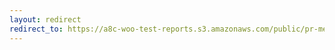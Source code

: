 ```yaml
---
layout: redirect
redirect_to: https://a8c-woo-test-reports.s3.amazonaws.com/public/pr-merge/43086/api/index.html
---
```


